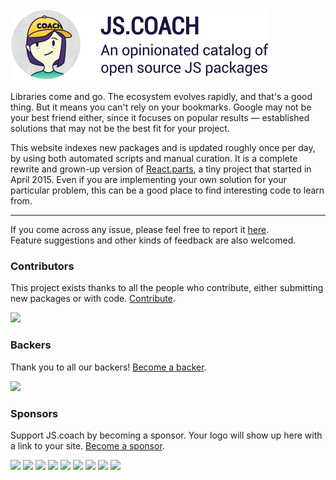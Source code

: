<img alt="jess" src="/project/public/banner.png" width="414" height="114">

Libraries come and go. The ecosystem evolves rapidly, and that's a good thing. But it means you can't rely on your bookmarks. Google may not be your best friend either, since it focuses on popular results — established solutions that may not be the best fit for your project.

This website indexes new packages and is updated roughly once per day, by using both automated scripts and manual curation. It is a complete rewrite and grown-up version of [React.parts](https://github.com/madebyform/react-parts), a tiny project that started in April 2015. Even if you are implementing your own solution for your particular problem, this can be a good place to find interesting code to learn from.

---

If you come across any issue, please feel free to report it [here](https://github.com/dmfrancisco/JS.coach/issues).  
Feature suggestions and other kinds of feedback are also welcomed.

### Contributors

This project exists thanks to all the people who contribute, either submitting new packages or with code. [Contribute](CONTRIBUTING.md).

<a href="graphs/contributors"><img src="https://opencollective.com/js-coach/contributors.svg?width=890" /></a>

### Backers

Thank you to all our backers! [Become a backer](https://opencollective.com/js-coach#backer).

<a href="https://opencollective.com/js-coach#backers" target="_blank"><img src="https://opencollective.com/js-coach/backers.svg?width=890"></a>

### Sponsors

Support JS.coach by becoming a sponsor. Your logo will show up here with a link to your site. [Become a sponsor](https://opencollective.com/js-coach#sponsor).

<a href="https://opencollective.com/js-coach/sponsor/1/website" target="_blank"><img src="https://opencollective.com/js-coach/sponsor/1/avatar.svg"></a>
<a href="https://opencollective.com/js-coach/sponsor/2/website" target="_blank"><img src="https://opencollective.com/js-coach/sponsor/2/avatar.svg"></a>
<a href="https://opencollective.com/js-coach/sponsor/3/website" target="_blank"><img src="https://opencollective.com/js-coach/sponsor/3/avatar.svg"></a>
<a href="https://opencollective.com/js-coach/sponsor/4/website" target="_blank"><img src="https://opencollective.com/js-coach/sponsor/4/avatar.svg"></a>
<a href="https://opencollective.com/js-coach/sponsor/5/website" target="_blank"><img src="https://opencollective.com/js-coach/sponsor/5/avatar.svg"></a>
<a href="https://opencollective.com/js-coach/sponsor/6/website" target="_blank"><img src="https://opencollective.com/js-coach/sponsor/6/avatar.svg"></a>
<a href="https://opencollective.com/js-coach/sponsor/7/website" target="_blank"><img src="https://opencollective.com/js-coach/sponsor/7/avatar.svg"></a>
<a href="https://opencollective.com/js-coach/sponsor/8/website" target="_blank"><img src="https://opencollective.com/js-coach/sponsor/8/avatar.svg"></a>
<a href="https://opencollective.com/js-coach/sponsor/9/website" target="_blank"><img src="https://opencollective.com/js-coach/sponsor/9/avatar.svg"></a>
